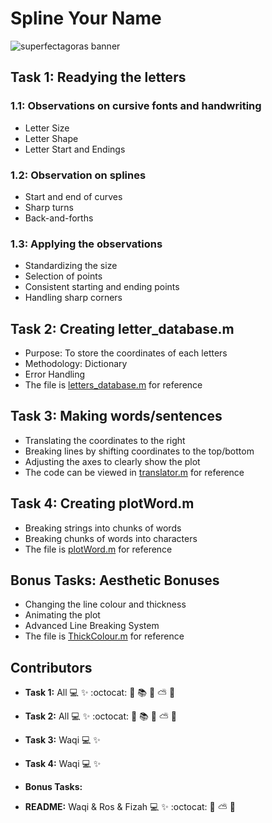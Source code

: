 # Spline Your Name
 ![superfectagoras banner](https://github.com/sm2302-aug23/grp-matlab-superfectagoras/blob/main/SM.png)

## Task  1: Readying the letters
### 1.1: Observations on cursive fonts and handwriting
- Letter Size
- Letter Shape
- Letter Start and Endings

### 1.2: Observation on splines
- Start and end of curves
- Sharp turns
- Back-and-forths

### 1.3: Applying the observations
- Standardizing the size
- Selection of points
- Consistent starting and ending points
- Handling sharp corners

## Task 2: Creating letter_database.m
- Purpose: To store the coordinates of each letters
- Methodology: Dictionary
- Error Handling
- The file is [letters_database.m](letters_database.m) for reference

## Task 3: Making words/sentences
- Translating the coordinates to the right
- Breaking lines by shifting coordinates to the top/bottom
- Adjusting the axes to clearly show the plot
- The code can be viewed in [translator.m](translator.m) for reference

## Task 4: Creating plotWord.m
- Breaking strings into chunks of words
- Breaking chunks of words into characters
- The file is [plotWord.m](plotWord.m) for reference

## Bonus Tasks: Aesthetic Bonuses
- Changing the line colour and thickness
- Animating the plot
- Advanced Line Breaking System
- The file is [ThickColour.m](ThickColour.m) for reference

## Contributors

- **Task 1:** All :computer: :sparkles: :octocat: :wilted_flower:
  :books: :pill: :partly_sunny: :milky_way:

- **Task 2:** All :computer: :sparkles: :octocat: :wilted_flower:
  :books: :pill: :partly_sunny: :milky_way:
  
- **Task 3:** Waqi :computer: :sparkles:

- **Task 4:** Waqi :computer: :sparkles:

- **Bonus Tasks:**

- **README:** Waqi & Ros & Fizah :computer: :sparkles: :octocat: :wilted_flower: :partly_sunny: :milky_way:

